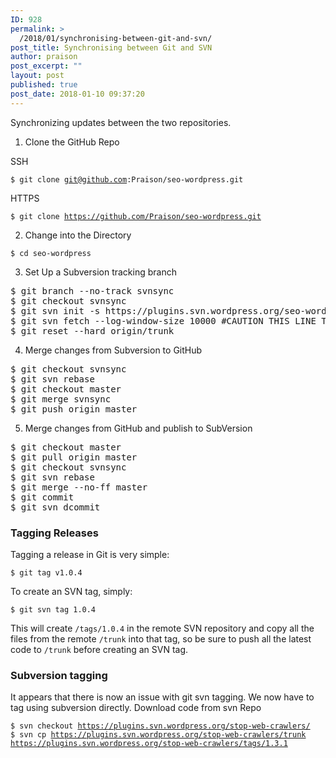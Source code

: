 ```yaml
---
ID: 928
permalink: >
  /2018/01/synchronising-between-git-and-svn/
post_title: Synchronising between Git and SVN
author: praison
post_excerpt: ""
layout: post
published: true
post_date: 2018-01-10 09:37:20
---
```

Synchronizing updates between the two repositories.

1. Clone the GitHub Repo

SSH

<code>$ git clone git@github.com:Praison/seo-wordpress.git</code>

HTTPS

<code>$ git clone https://github.com/Praison/seo-wordpress.git</code>

2. Change into the Directory

<code>$ cd seo-wordpress</code>

3. Set Up a Subversion tracking branch
<pre>$ git branch --no-track svnsync 
$ git checkout svnsync
$ git svn init -s https://plugins.svn.wordpress.org/seo-wordpress/ --prefix=origin/
$ git svn fetch --log-window-size 10000 #CAUTION THIS LINE TAKES A LONG TIME TO COMPLETE
$ git reset --hard origin/trunk</pre>
4. Merge changes from Subversion to GitHub
<pre>$ git checkout svnsync
$ git svn rebase 
$ git checkout master 
$ git merge svnsync 
$ git push origin master</pre>
5. Merge changes from GitHub and publish to SubVersion
<pre>$ git checkout master
$ git pull origin master 
$ git checkout svnsync 
$ git svn rebase 
$ git merge --no-ff master 
$ git commit 
$ git svn dcommit</pre>
### Tagging Releases
Tagging a release in Git is very simple:

<code>$ git tag v1.0.4</code>

To create an SVN tag, simply:

<code>$ git svn tag 1.0.4</code>

This will create `/tags/1.0.4` in the remote SVN repository and copy all the files from the remote `/trunk` into that tag, so be sure to push all the latest code to `/trunk` before creating an SVN tag.

### Subversion tagging

It appears that there is now an issue with git svn tagging. We now have to tag using subversion directly.
Download code from svn Repo

<code>$ svn checkout https://plugins.svn.wordpress.org/stop-web-crawlers/
$ svn cp https://plugins.svn.wordpress.org/stop-web-crawlers/trunk https://plugins.svn.wordpress.org/stop-web-crawlers/tags/1.3.1</code>